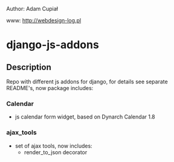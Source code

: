 Author: Adam Cupiał

www: http://webdesign-log.pl

# django-js-addons

## Description
 Repo with different js addons for django, for details see separate README's,
 now package includes:

### Calendar
  * js calendar form widget, based on Dynarch Calendar 1.8

### ajax_tools
  * set of ajax tools, now includes:
    * render_to_json decorator
